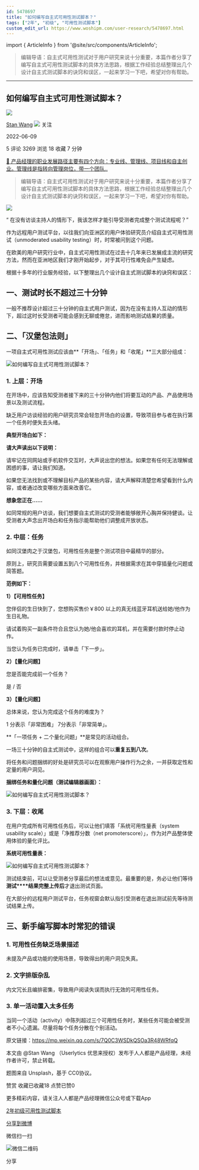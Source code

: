 ```yaml
---
id: 5478697
title: "如何编写自主式可用性测试脚本？"
tags: ["2年", "初级", "可用性测试脚本"]
custom_edit_url: https://www.woshipm.com/user-research/5478697.html
---
```

import { ArticleInfo } from '@site/src/components/ArticleInfo';

<ArticleInfo
    author="Stan Wang"
    authorLink="https://www.woshipm.com/u/1312569"
    published="2022-06-09"
    views={3269}
    comments={5}
    collects={18}
/>

> 编辑导语：自主式可用性测试对于用户研究来说十分重要，本篇作者分享了编写自主式可用性测试脚本的具体方法思路，根据工作经验总结整理出几个设计自主式测试脚本的诀窍和误区，一起来学习一下吧，希望对你有帮助。

---

## 如何编写自主式可用性测试脚本？

[![](https://image.woshipm.com/wp-files/2021/08/lmSOJKFddaX9YXpi7QoG.jpg!/both/72x72)](https://www.woshipm.com/u/1312569)

[Stan Wang](https://www.woshipm.com/u/1312569) ![](https://static.woshipm.com/tag/1101_1@2x.png) 关注

2022-06-09

5 评论 3269 浏览 18 收藏 7 分钟

[🔗 产品经理的职业发展路径主要有四个方向：专业线、管理线、项目线和自主创业。管理线是指转向管理岗位，带一个团队..](https://ke.qidianla.com/courses/90pm)

> 编辑导语：自主式可用性测试对于用户研究来说十分重要，本篇作者分享了编写自主式可用性测试脚本的具体方法思路，根据工作经验总结整理出几个设计自主式测试脚本的诀窍和误区，一起来学习一下吧，希望对你有帮助。

![](https://image.woshipm.com/wp-files/2022/06/JCFRRWtWHZ4jgize8gF0.jpg)

“ 在没有访谈主持人的情形下，我该怎样才能引导受测者完成整个测试流程呢？”

作为远程用户测试平台，以往我们向亚洲区的用户体验研究员介绍自主式可用性测试（unmoderated usability testing）时，时常被问到这个问题。

在欧美的用户研究行业中，自主式可用性测试在过去十几年来已发展成主流的研究方法，然而在亚洲地区我们才刚开始起步，对于其可行性难免会产生疑虑。

根据十多年的行业服务经验，以下整理出几个设计自主式测试脚本的诀窍和误区：

## 一、测试时长不超过三十分钟

一般不推荐设计超过三十分钟的自主式用户测试，因为在没有主持人互动的情形下，超过这时长受测者可能会感到无聊或倦怠，进而影响测试结果的质量。

## 二、「汉堡包法则」

一项自主式可用性测试应该由**「开场」、「任务」和「收尾」**三大部分组成：

![如何编写自主式可用性测试脚本？](https://image.woshipm.com/wp-files/2022/06/LuoZ8OCJ73eK8KFnWa8F.png)

### 1\. 上层：开场

在开场中，应该告知受测者接下来的三十分钟内他们将要互动的产品、产品使用场景以及测试流程。

缺乏用户访谈经验的用户研究员常会轻忽开场白的设置，导致项目参与者在执行第一个任务时便失去头绪。

**典型开场白如下：**

**请大声读出以下说明：**

请牢记在同网站或手机软件交互时，大声说出您的想法。如果您有任何无法理解或困惑的事，请让我们知道。

如果您无法找到或不理解目标产品的某些内容，请大声解释清楚您希望看到什么内容，或者通过改变哪些方面来改善它。

**想象您正在……**

如同常规的用户访谈，我们想要自主式测试的受测者能够敞开心胸并保持健谈。让受测者大声念出开场白和任务指示能帮助他们调整成开放状态。

### 2\. 中层：任务

如同汉堡肉之于汉堡包，可用性任务是整个测试项目中最精华的部分。

原则上，研究员需要设置五到八个可用性任务，并根据需求在其中穿插量化问题或简答题。

**范例如下：**

**1）【可用性任务】**

您伴侣的生日快到了，您想购买售价￥800 以上的真无线蓝牙耳机送给她/他作为生日礼物。

请试着购买一副条件符合且您认为她/他会喜欢的耳机，并在需要付款时停止动作。

当您认为任务已完成时，请单击「下一步」。

**2）【量化问题】**

您是否能完成前一个任务？

是 / 否

**3）【量化问题】**

总体来说，您认为完成这个任务的难度为？

1 分表示「非常困难」 7分表示「非常简单」。

**「一项任务 + 二个量化问题」**是常见的活动组合。

一场三十分钟的自主式测试中，这样的组合可以**重复五到八次**。

将任务和问题捆绑的好处是研究员可以在观察用户操作行为之余，一并获取定性和定量的用户洞见。

**捆绑任务和量化问题（测试编辑器画面）：**

![如何编写自主式可用性测试脚本？](https://image.woshipm.com/wp-files/2022/06/QYo627vFcBNJ5YcIPcSv.png)

### 3\. 下层：收尾

在用户完成所有可用性任务后，可以让他们填答「系统可用性量表（system usability scale）」或是「净推荐分数（net promoterscore）」，作为对产品整体使用体验的量化评比。

**系统可用性量表：**

![如何编写自主式可用性测试脚本？](https://image.woshipm.com/wp-files/2022/06/10HlaOq39VokWvws3g4E.png)

测试结束前，可以让受测者分享最后的想法或意见。最重要的是，务必让他们等待**测试****结果完整上传后**才退出测试页面。

在大部分的远程用户测试平台，任务视窗会默认指引受测者在退出测试前先等待测试结果上传。

## 三、新手编写脚本时常犯的错误

### 1\. 可用性任务缺乏场景描述

未提及产品或功能的使用场景，导致得出的用户洞见失真。

### 2\. 文字排版杂乱

内文冗长且编排密集，导致用户阅读失误而执行无效的可用性任务。

### 3\. 单一活动置入太多任务

当同一个活动（activity）中陈列超过三个可用性任务时，某些任务可能会被受测者不小心遗漏。尽量将每个任务分散在个别活动。

原文链接：https://mp.weixin.qq.com/s/7Q0C3WSDkQSOa3R48WRfqQ

本文由 @Stan Wang （Userlytics 优思来授权）发布于人人都是产品经理，未经作者许可，禁止转载。

题图来自 Unsplash，基于 CC0协议。

赞赏 收藏已收藏18 点赞已赞0

更多精彩内容，请关注人人都是产品经理微信公众号或下载App

[2年](https://www.woshipm.com/tag/2%e5%b9%b4)[初级](https://www.woshipm.com/tag/%e5%88%9d%e7%ba%a7)[可用性测试脚本](https://www.woshipm.com/tag/%e5%8f%af%e7%94%a8%e6%80%a7%e6%b5%8b%e8%af%95%e8%84%9a%e6%9c%ac)

[分享到微博](https://service.weibo.com/share/share.php?appkey=2775287854&title=如何编写自主式可用性测试脚本？&url=https://www.woshipm.com/user-research/5478697.html&pic=https://image.woshipm.com/wp-files/2022/06/JCFRRWtWHZ4jgize8gF0.jpg)

微信扫一扫

![微信二维码](https://api.pwmqr.com/qrcode/create/?url=https://www.woshipm.com/user-research/5478697.html)

分享